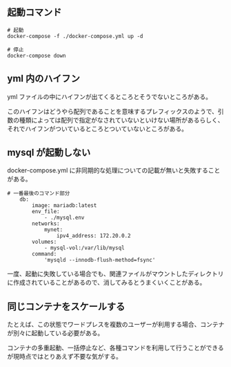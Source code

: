 
## 起動コマンド

```
# 起動
docker-compose -f ./docker-compose.yml up -d

# 停止
docker-compose down
```

## yml 内のハイフン

yml ファイルの中にハイフンが出てくるところとそうでないところがある。

このハイフンはどうやら配列であることを意味するプレフィックスのようで、引数の種類によっては配列で指定がなされていないといけない場所があるらしく、それでハイフンがついているところとついていないところがある。

## mysql が起動しない

docker-compose.yml に非同期的な処理についての記載が無いと失敗することがある。

```
# 一番最後のコマンド部分
    db:
        image: mariadb:latest
        env_file:
            - ./mysql.env
        networks:
            mynet:
                ipv4_address: 172.20.0.2
        volumes:
            - mysql-vol:/var/lib/mysql
        command:
            'mysqld --innodb-flush-method=fsync'

```

一度、起動に失敗している場合でも、関連ファイルがマウントしたディレクトリに作成されていることがあるので、消してみるとうまくいくことがある。

## 同じコンテナをスケールする

たとえば、この状態でワードプレスを複数のユーザーが利用する場合、コンテナが別々に起動している必要がある。

コンテナの多重起動、一括停止など、各種コマンドを利用して行うことができるが現時点ではとりあえず不要な気がする。



